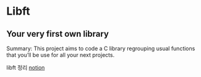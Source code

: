 # Libft

## Your very first own library


Summary: This project aims to code a C library regrouping usual functions that you’ll
be use for all your next projects.

libft 정리 [notion](https://iodized-sailfish-b0c.notion.site/Libft-465972716dbe4e8ebdce69962bc27265)
